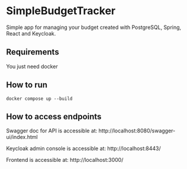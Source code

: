 # SimpleBudgetTracker
Simple app for managing your budget created with PostgreSQL, Spring, React and Keycloak.

## Requirements
You just need docker

## How to run
```shell
docker compose up --build
```

## How to access endpoints
Swagger doc for API is accessible at: http://localhost:8080/swagger-ui/index.html

Keycloak admin console is accessible at: http://localhost:8443/

Frontend is accessible at: http://localhost:3000/
